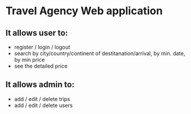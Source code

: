# Travel Agency Web application

## It allows user to:
- register / login / logout
- search by city/country/continent of destitanation/arrival, by min. date, by min price
- see the detailed price

## It allows admin to:
- add / edit / delete trips
- add / edit / delete users
